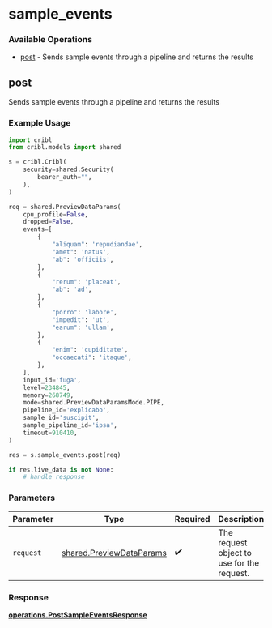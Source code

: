 # sample_events

### Available Operations

* [post](#post) - Sends sample events through a pipeline and returns the results

## post

Sends sample events through a pipeline and returns the results

### Example Usage

```python
import cribl
from cribl.models import shared

s = cribl.Cribl(
    security=shared.Security(
        bearer_auth="",
    ),
)

req = shared.PreviewDataParams(
    cpu_profile=False,
    dropped=False,
    events=[
        {
            "aliquam": 'repudiandae',
            "amet": 'natus',
            "ab": 'officiis',
        },
        {
            "rerum": 'placeat',
            "ab": 'ad',
        },
        {
            "porro": 'labore',
            "impedit": 'ut',
            "earum": 'ullam',
        },
        {
            "enim": 'cupiditate',
            "occaecati": 'itaque',
        },
    ],
    input_id='fuga',
    level=234845,
    memory=268749,
    mode=shared.PreviewDataParamsMode.PIPE,
    pipeline_id='explicabo',
    sample_id='suscipit',
    sample_pipeline_id='ipsa',
    timeout=910410,
)

res = s.sample_events.post(req)

if res.live_data is not None:
    # handle response
```

### Parameters

| Parameter                                                            | Type                                                                 | Required                                                             | Description                                                          |
| -------------------------------------------------------------------- | -------------------------------------------------------------------- | -------------------------------------------------------------------- | -------------------------------------------------------------------- |
| `request`                                                            | [shared.PreviewDataParams](../../models/shared/previewdataparams.md) | :heavy_check_mark:                                                   | The request object to use for the request.                           |


### Response

**[operations.PostSampleEventsResponse](../../models/operations/postsampleeventsresponse.md)**


